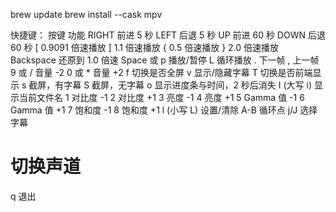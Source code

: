 brew update
brew install --cask mpv

快捷键：
按键	功能
RIGHT	前进 5 秒
LEFT	后退 5 秒
UP	前进 60 秒
DOWN	后退 60 秒
[	0.9091 倍速播放
]	1.1 倍速播放
{	0.5 倍速播放
}	2.0 倍速播放
Backspace	还原到 1.0 倍速
Space 或 p	播放/暂停
L 循环播放
.	下一帧
,	上一帧
9 或 /	音量 -2
0 或 *	音量 +2
f	切换是否全屏
v	显示/隐藏字幕
T	切换是否前端显示
s	截屏，有字幕
S	截屏，无字幕
o	显示进度条与时间，2 秒后消失
I (大写 i)	显示当前文件名
1	对比度 -1
2	对比度 +1
3	亮度 -1
4	亮度 +1
5	Gamma 值 -1
6	Gamma 值 +1
7	饱和度 -1
8	饱和度 +1
l (小写 L)	设置/清除 A-B 循环点
j/J	选择字幕
#	切换声道
q	退出
